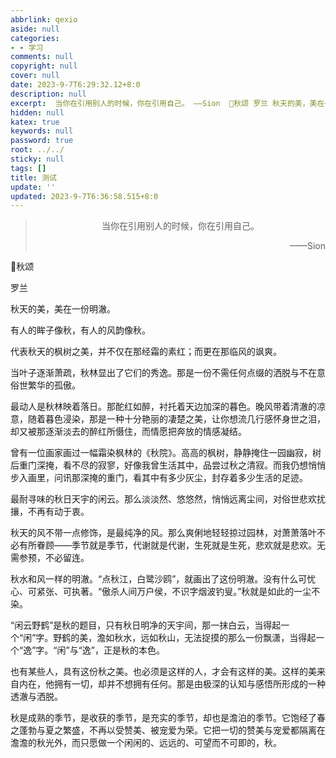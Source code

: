 ```yaml
---
abbrlink: qexio
aside: null
categories:
- - 学习
comments: null
copyright: null
cover: null
date: 2023-9-7T6:29:32.12+8:0
description: null
excerpt:  当你在引用别人的时候，你在引用自己。 ——Sion  🍂秋颂 罗兰 秋天的美，美在一份明澈。 有人的眸子像秋，有人的风韵像秋。 代表秋天的枫树之美，并不仅在那经霜的素红；而更在那临风的飒爽。 当叶子逐渐萧疏，秋林显出了它们的秀逸。那是一份不需任何点缀的洒脱与不在意俗世繁华的孤傲。 最动人是秋林映着落日。那酡红如醉，衬托着天边加深的暮色。晚风带着清澈的凉意，随着暮色浸染，那是一种十分艳丽的凄楚之...
hidden: null
katex: true
keywords: null
password: true
root: ../../
sticky: null
tags: []
title: 测试
update: ''
updated: 2023-9-7T6:36:58.515+8:0
---
```

> <center>当你在引用别人的时候，你在引用自己。</center>
> <p align="right">——Sion</p>


🍂秋颂



罗兰






秋天的美，美在一份明澈。






有人的眸子像秋，有人的风韵像秋。






代表秋天的枫树之美，并不仅在那经霜的素红；而更在那临风的飒爽。






当叶子逐渐萧疏，秋林显出了它们的秀逸。那是一份不需任何点缀的洒脱与不在意俗世繁华的孤傲。






最动人是秋林映着落日。那酡红如醉，衬托着天边加深的暮色。晚风带着清澈的凉意，随着暮色浸染，那是一种十分艳丽的凄楚之美，让你想流几行感怀身世之泪，却又被那逐渐淡去的醉红所慑住，而情愿把奔放的情感凝结。






曾有一位画家画过一幅霜染枫林的《秋院》。高高的枫树，静静掩住一园幽寂，树后重门深掩，看不尽的寂寥，好像我曾生活其中，品尝过秋之清寂。而我仍想悄悄步入画里，问讯那深掩的重门，看其中有多少灰尘，封存着多少生活的足迹。






最耐寻味的秋日天宇的闲云。那么淡淡然、悠悠然，悄悄远离尘间，对俗世悲欢扰攘，不再有动于衷。






秋天的风不带一点修饰，是最纯净的风。那么爽俐地轻轻掠过园林，对萧萧落叶不必有所眷顾——季节就是季节，代谢就是代谢，生死就是生死，悲欢就是悲欢。无需参预，不必留连。






秋水和风一样的明澈。“点秋江，白鹭沙鸥”，就画出了这份明澈。没有什么可忧心、可紧张、可执著。“傲杀人间万户侯，不识字烟波钓叟。”秋就是如此的一尘不染。






“闲云野鹤”是秋的题目，只有秋日明净的天宇间，那一抹白云，当得起一个“闲”字。野鹤的美，澹如秋水，远如秋山，无法捉摸的那么一份飘潇，当得起一个“逸”字。“闲”与“逸”，正是秋的本色。






也有某些人，具有这份秋之美。也必须是这样的人，才会有这样的美。这样的美来自内在，他拥有一切，却并不想拥有任何。那是由极深的认知与感悟所形成的一种透澈与洒脱。






秋是成熟的季节，是收获的季节，是充实的季节，却也是澹泊的季节。它饱经了春之蓬勃与夏之繁盛，不再以受赞美、被宠爱为荣。它把一切的赞美与宠爱都隔离在澹澹的秋光外，而只愿做一个闲闲的、远远的、可望而不可即的，秋。

